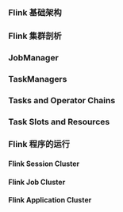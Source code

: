 ### Flink 基础架构

### Flink 集群剖析

### JobManager 

### TaskManagers

### Tasks and Operator Chains

### Task Slots and Resources

### Flink 程序的运行

#### Flink Session Cluster

#### Flink Job Cluster

#### Flink Application Cluster 

